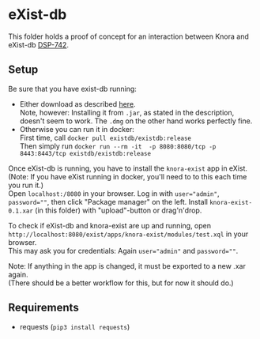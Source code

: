 # eXist-db

This folder holds a proof of concept for an interaction between Knora and eXist-db [DSP-742](https://dasch.myjetbrains.com/youtrack/issue/DSP-742).




## Setup

Be sure that you have exist-db running:
* Either download as described [here](https://www.exist-db.org/exist/apps/doc/basic-installation).  
Note, however: Installing it from `.jar`, as stated in the description, doesn't seem to work. The `.dmg` on the other hand works perfectly fine.
* Otherwise you can run it in docker:  
First time, call `docker pull existdb/existdb:release`  
Then simply run `docker run --rm -it  -p 8080:8080/tcp -p 8443:8443/tcp existdb/existdb:release`

Once eXist-db is running, you have to install the `knora-exist` app in eXist.  
(Note: If you have eXist running in docker, you'll need to to this each time you run it.)  
Open `localhost:/8080` in your browser. Log in with `user="admin"`, `password=""`, then click "Package manager" on the left. Install `knora-exist-0.1.xar` (in this folder) with "upload"-button or drag'n'drop.

To check if eXist-db and knora-exist are up and running, open `http://localhost:8080/exist/apps/knora-exist/modules/test.xql` in your browser.  
This may ask you for credentials: Again `user="admin"` and `password=""`.

Note: If anything in the app is changed, it must be exported to a new .xar again.  
(There should be a better workflow for this, but for now it should do.)




## Requirements

* requests (`pip3 install requests`)

